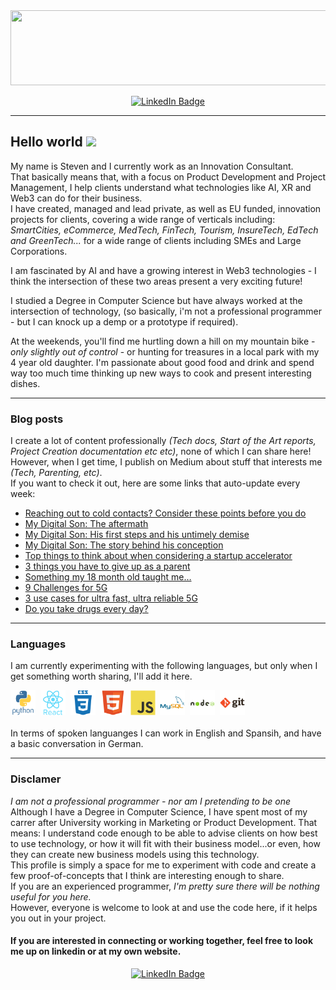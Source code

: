 <div id="header" align="center">
 <img src="http://stevenboylan.eu/wp-content/uploads/2020/09/Name_Logo.png"  width="600" height="120"> <p><a href="https://stevenboylan.eu"></a></p>
  <a href="https://linkedin.com/in/StevenBoylan">
    <img src="https://img.shields.io/badge/LinkedIn-blue?style=for-the-badge&logo=linkedin&logoColor=white" alt="LinkedIn Badge"/>
  </a>
</div>

---

## Hello world <img src="https://media.giphy.com/media/hvRJCLFzcasrR4ia7z/giphy.gif" width="30px"/>

My name is Steven and I currently work as an Innovation Consultant. </br>
That basically means that,  with a focus on Product Development and Project Management, I help clients understand what technologies like AI, XR and Web3 can do for their business. </br>
I have created, managed and lead private, as well as EU funded, innovation projects for clients, covering a wide range of verticals including: *SmartCities, eCommerce, MedTech, FinTech, Tourism, InsureTech, EdTech and GreenTech...* for a wide range of clients including SMEs and Large Corporations. 

I am fascinated by AI and have a growing interest in Web3 technologies - I think the intersection of these two areas present a very exciting future! 

I studied a Degree in Computer Science but have always worked at the intersection of technology, (so basically, i'm not a professional programmer - but I can knock up a demp or a prototype if required). 

At the weekends, you'll find me hurtling down a hill on my mountain bike - *only slightly out of control* - or hunting for treasures in a local park with my 4 year old daughter. I'm passionate about good food and drink and spend way too much time thinking up new ways to cook and present interesting dishes. 


---

### Blog posts

I create a lot of content professionally *(Tech docs, Start of the Art reports, Project Creation documentation etc etc)*, none of which I can share here! 
However, when I get time, I publish on Medium about stuff that interests me *(Tech, Parenting, etc)*. </br>
If you want to check it out, here are some links that auto-update every week:
<!-- BLOG-POST-LIST:START -->
- [Reaching out to cold contacts? Consider these points before you do](https://medium.com/@stevenboylan/reaching-out-to-cold-contacts-consider-these-points-before-you-do-9591d152c0e7?source=rss-5dcaf5d404f8------2)
- [My Digital Son: The aftermath](https://medium.com/@stevenboylan/my-digital-son-the-aftermath-8b16a2b0a1f3?source=rss-5dcaf5d404f8------2)
- [My Digital Son: His first steps and his untimely demise](https://medium.com/@stevenboylan/my-digital-son-his-first-steps-and-his-untimely-demise-4c73d8b1e227?source=rss-5dcaf5d404f8------2)
- [My Digital Son: The story behind his conception](https://medium.com/@stevenboylan/my-digital-son-the-story-behind-his-conception-5738a9e5be93?source=rss-5dcaf5d404f8------2)
- [Top things to think about when considering a startup accelerator](https://medium.com/@stevenboylan/top-things-to-think-about-when-considering-a-startup-accelerator-2996eafbafde?source=rss-5dcaf5d404f8------2)
- [3 things you have to give up as a parent](https://medium.com/@stevenboylan/3-things-you-have-to-give-up-as-a-parent-b6d5e2c0d058?source=rss-5dcaf5d404f8------2)
- [Something my 18 month old taught me…](https://medium.com/@stevenboylan/something-my-18-month-old-taught-me-472672e25a14?source=rss-5dcaf5d404f8------2)
- [9 Challenges for 5G](https://medium.com/@stevenboylan/9-challenges-for-5g-3318b2bdeddf?source=rss-5dcaf5d404f8------2)
- [3 use cases for ultra fast, ultra reliable 5G](https://medium.com/@stevenboylan/3-use-cases-for-ultra-fast-ultra-reliable-5g-2d315d775206?source=rss-5dcaf5d404f8------2)
- [Do you take drugs every day?](https://medium.com/@stevenboylan/do-you-take-drugs-every-day-b9264867dca9?source=rss-5dcaf5d404f8------2)
<!-- BLOG-POST-LIST:END -->
---

### Languages

I am currently experimenting with the following languages, but only when I get something worth sharing, I'll add it here. 
<div>
  <img src="https://github.com/devicons/devicon/blob/master/icons/python/python-original-wordmark.svg" title="Python" alt="Python" width="40" height="40"/>&nbsp;
  <img src="https://github.com/devicons/devicon/blob/master/icons/react/react-original-wordmark.svg" title="React" alt="React" width="40" height="40"/>&nbsp;
  <img src="https://github.com/devicons/devicon/blob/master/icons/css3/css3-plain-wordmark.svg"  title="CSS3" alt="CSS" width="40" height="40"/>&nbsp;
  <img src="https://github.com/devicons/devicon/blob/master/icons/html5/html5-original.svg" title="HTML5" alt="HTML" width="40" height="40"/>&nbsp;
  <img src="https://github.com/devicons/devicon/blob/master/icons/javascript/javascript-original.svg" title="JavaScript" alt="JavaScript" width="40" height="40"/>&nbsp;
  <img src="https://github.com/devicons/devicon/blob/master/icons/mysql/mysql-original-wordmark.svg" title="MySQL"  alt="MySQL" width="40" height="40"/>&nbsp;
  <img src="https://github.com/devicons/devicon/blob/master/icons/nodejs/nodejs-original-wordmark.svg" title="NodeJS" alt="NodeJS" width="40" height="40"/>&nbsp;
  <img src="https://github.com/devicons/devicon/blob/master/icons/git/git-original-wordmark.svg" title="Git" **alt="Git" width="40" height="40"/>
</div>
</br>
In terms of spoken languanges I can work in English and Spansih, and have a basic conversation in German. 

---

### Disclamer
*I am not a professional programmer - nor am I pretending to be one* </br>
Although I have a Degree in Computer Science, I have spent most of my carrer after University working in Marketing or Product Development. 
That means: I understand code enough to be able to advise clients on how best to use technology, or how it will fit with their business model...or even, how they can create new business models using this technology. </br>
This profile is simply a space for me to experiment with code and create a few proof-of-concepts that I think are interesting enough to share. </br>
If you are an experienced programmer, *I'm pretty sure there will be nothing useful for you here.* <br>
However, everyone is welcome to look at and use the code here, if it helps you out in your project. 

#### If you are interested in connecting or working together, feel free to look me up on linkedin or at my own website.

<div id="badges" align="center">
 
  <a href="http://stevenboylan.eu">
    <img src="https://img.shields.io/badge/Contact%20Me-StevenBoylan.eu-brightgreen" alt="LinkedIn Badge"/>
  </a>
</div>

